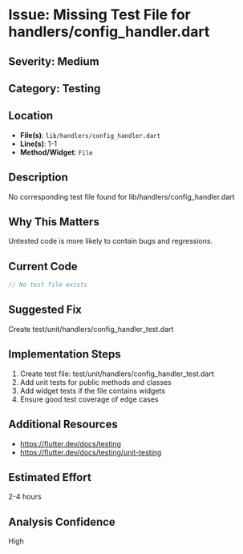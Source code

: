 # Issue: Missing Test File for handlers/config_handler.dart

## Severity: Medium

## Category: Testing

## Location
- **File(s)**: `lib/handlers/config_handler.dart`
- **Line(s)**: 1-1
- **Method/Widget**: `File`

## Description
No corresponding test file found for lib/handlers/config_handler.dart

## Why This Matters
Untested code is more likely to contain bugs and regressions.

## Current Code
```dart
// No test file exists
```

## Suggested Fix
Create test/unit/handlers/config_handler_test.dart

## Implementation Steps
1. Create test file: test/unit/handlers/config_handler_test.dart
2. Add unit tests for public methods and classes
3. Add widget tests if the file contains widgets
4. Ensure good test coverage of edge cases

## Additional Resources
- https://flutter.dev/docs/testing
- https://flutter.dev/docs/testing/unit-testing

## Estimated Effort
2-4 hours

## Analysis Confidence
High
